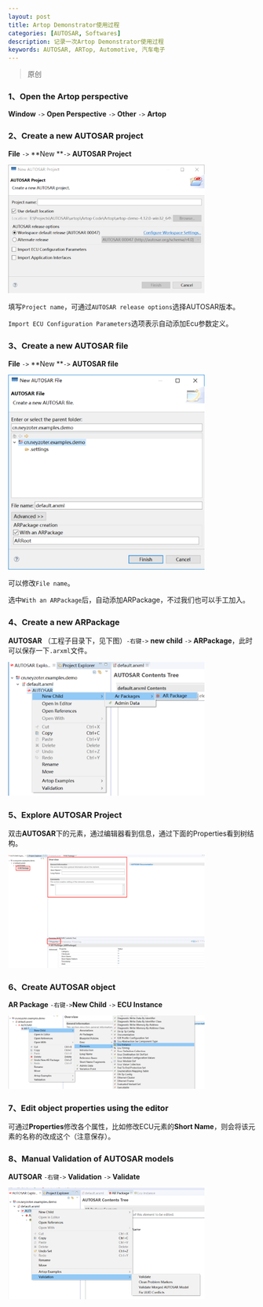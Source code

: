 ```yaml
---
layout: post
title: Artop Demonstrator使用过程
categories: [AUTOSAR, Softwares]
description: 记录一次Artop Demonstrator使用过程
keywords: AUTOSAR, ARTop, Automotive, 汽车电子
---
```


> 原创
>

### 1、Open the Artop perspective

**Window** `->` **Open Perspective** `->` **Other** `->` **Artop**

### 2、Create a new AUTOSAR project

**File** `->` **New **`->` **AUTOSAR Project** 

<img src="/images/posts/2019-8-15-Record-Artop-Demo-Usage/newArProj.png" width="400" alt="创建工程" />

填写`Project name`，可通过`AUTOSAR release options`选择AUTOSAR版本。

`Import ECU Configuration Parameters`选项表示自动添加Ecu参数定义。

### 3、Create a new AUTOSAR file

**File** `->` **New **`->` **AUTOSAR file** 

<img src="/images/posts/2019-8-15-Record-Artop-Demo-Usage/newArFile.png" width="400" alt="创建ar文件" />

可以修改`File name`。

选中`With an ARPackage`后，自动添加ARPackage，不过我们也可以手工加入。

### 4、Create a new ARPackage

**AUTOSAR** （工程子目录下，见下图）`-右键->` **new child** `->` **ARPackage**，此时可以保存一下`.arxml`文件。

<img src="/images/posts/2019-8-15-Record-Artop-Demo-Usage/AUTOSARchild.png" width="400" alt="AUTOSAR子文件" />

### 5、Explore AUTOSAR Project

双击**AUTOSAR**下的元素，通过编辑器看到信息，通过下面的Properties看到树结构。

<img src="/images/posts/2019-8-15-Record-Artop-Demo-Usage/ARPackageDisp.png" width="400" alt="ARPackage属性" />

### 6、Create AUTOSAR object

**AR Package** `-右键->`**New Child** `->` **ECU Instance**

<img src="/images/posts/2019-8-15-Record-Artop-Demo-Usage/ECUelement.png" width="400" alt="ARPackage属性" />

### 7、Edit object properties using the editor

可通过**Properties**修改各个属性，比如修改ECU元素的**Short Name**，则会将该元素的名称的改成这个（注意保存）。

### 8、Manual Validation of AUTOSAR models

**AUTSOAR** `-右键->` **Validation** `->` **Validate** 

<img src="/images/posts/2019-8-15-Record-Artop-Demo-Usage/validation.png" width="400" alt="validation" />

